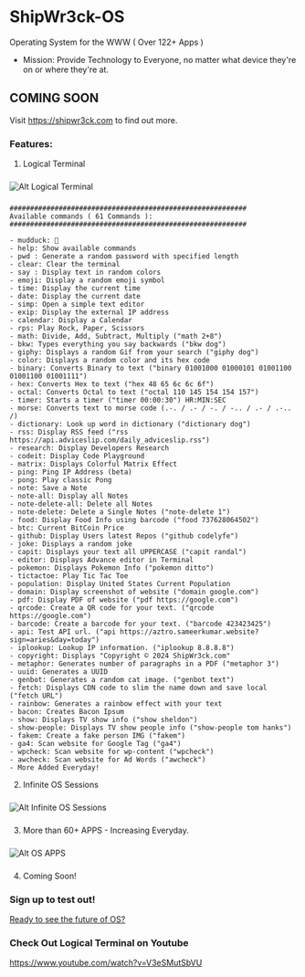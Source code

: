 # ShipWr3ck-OS
Operating System for the WWW ( Over 122+ Apps )
- Mission: Provide Technology to Everyone, no matter what device they're on or where they're at. 
## COMING SOON
Visit https://shipwr3ck.com to find out more.
### Features:
1. Logical Terminal
###
![Alt Logical Terminal](https://i.ibb.co/xH4xpx0/Screenshot-05-09-2024-15-16-21.png)
###
```
##########################################################
Available commands ( 61 Commands ):
##########################################################

- mudduck: 🦆
- help: Show available commands
- pwd : Generate a random password with specified length
- clear: Clear the terminal
- say : Display text in random colors
- emoji: Display a random emoji symbol
- time: Display the current time
- date: Display the current date
- simp: Open a simple text editor
- exip: Display the external IP address
- calendar: Display a Calendar
- rps: Play Rock, Paper, Scissors
- math: Divide, Add, Subtract, Multiply ("math 2+8")
- bkw: Types everything you say backwards ("bkw dog")
- giphy: Displays a random Gif from your search ("giphy dog")
- color: Displays a random color and its hex code
- binary: Converts Binary to text ("binary 01001000 01000101 01001100 01001100 01001111")
- hex: Converts Hex to text ("hex 48 65 6c 6c 6f")
- octal: Converts Octal to text ("octal 110 145 154 154 157")
- timer: Starts a timer ("timer 00:00:30") HR:MIN:SEC
- morse: Converts text to morse code (.-. / .- / -. / -.. / .- / .-.. /)
- dictionary: Look up word in dictionary ("dictionary dog")
- rss: Display RSS feed ("rss https://api.adviceslip.com/daily_adviceslip.rss")
- research: Display Developers Research
- codeit: Display Code Playground
- matrix: Displays Colorful Matrix Effect
- ping: Ping IP Address (beta)
- pong: Play classic Pong
- note: Save a Note
- note-all: Display all Notes
- note-delete-all: Delete all Notes
- note-delete: Delete a Single Notes ("note-delete 1")
- food: Display Food Info using barcode ("food 737628064502")
- btc: Current BitCoin Price
- github: Display Users latest Repos ("github codelyfe")
- joke: Displays a random joke
- capit: Displays your text all UPPERCASE ("capit randal")
- editor: Displays Advance editor in Terminal
- pokemon: Displays Pokemon Info ("pokemon ditto")
- tictactoe: Play Tic Tac Toe
- population: Display United States Current Population
- domain: Display screenshot of website ("domain google.com")
- pdf: Display PDF of website ("pdf https://google.com")
- qrcode: Create a QR code for your text. ("qrcode https://google.com")
- barcode: Create a barcode for your text. ("barcode 423423425")
- api: Test API url. ("api https://aztro.sameerkumar.website?sign=aries&day=today")
- iplookup: Lookup IP information. ("iplookup 8.8.8.8")
- copyright: Displays "Copyright © 2024 ShipWr3ck.com"
- metaphor: Generates number of paragraphs in a PDF ("metaphor 3")
- uuid: Generates a UUID
- genbot: Generates a random cat image. ("genbot text")
- fetch: Displays CDN code to slim the name down and save local ("fetch URL")
- rainbow: Generates a rainbow effect with your text
- bacon: Creates Bacon Ipsum
- show: Displays TV show info ("show sheldon")
- show-people: Displays TV show people info ("show-people tom hanks")
- fakem: Create a fake person IMG ("fakem")
- ga4: Scan website for Google Tag ("ga4")
- wpcheck: Scan website for wp-content ("wpcheck")
- awcheck: Scan website for Ad Words ("awcheck")
- More Added Everyday!
```


2. Infinite OS Sessions
### 
![Alt Infinite OS Sessions](https://i.ibb.co/hDMdjQ1/Screenshot-05-09-2024-15-48-17.png)
###
3. More than 60+ APPS - Increasing Everyday.
###
![Alt OS APPS](https://i.ibb.co/hCvJQyZ/image-2024-05-10-085051769.png)
###
4. Coming Soon!

### Sign up to test out!
[Ready to see the future of OS?](https://shipwr3ck.com/sign-up/)
### Check Out Logical Terminal on Youtube
https://www.youtube.com/watch?v=V3eSMutSbVU
